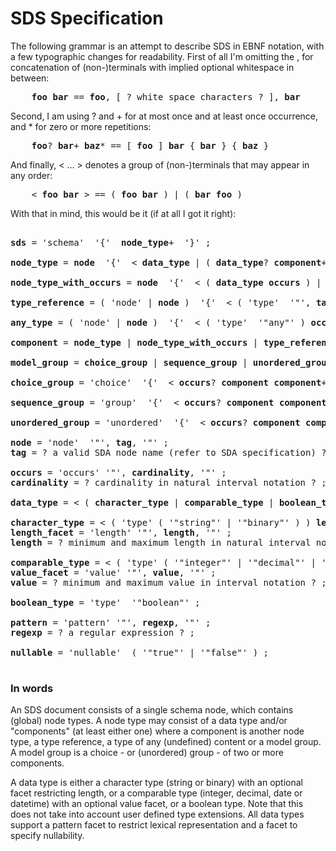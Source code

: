 # SDS Specification

The following grammar is an attempt to describe SDS in EBNF notation, with a few typographic changes for readability. First of all I'm omitting the , for concatenation of (non-)terminals with implied optional whitespace in between:

<pre>
    <b>foo</b> <b>bar</b> == <b>foo</b>, [ ? white space characters ? ], <b>bar</b>
</pre>

Second, I am using ? and + for at most once and at least once occurrence, and * for zero or more repetitions:

<pre>
    <b>foo</b>? <b>bar</b>+ <b>baz</b>* == [ <b>foo</b> ] <b>bar</b> { <b>bar</b> } { <b>baz</b> }
</pre>

And finally, < ... > denotes a group of (non-)terminals that may appear in any order: 

<pre>
    < <b>foo</b> <b>bar</b> > == ( <b>foo</b> <b>bar</b> ) | ( <b>bar</b> <b>foo</b> )
</pre>

With that in mind, this would be it (if at all I got it right):

<pre>

<b>sds</b> = 'schema'  '{'  <b>node_type</b>+  '}' ;

<b>node_type</b> = <b>node</b>  '{'  < <b>data_type</b> | ( <b>data_type</b>? <b>component</b>+ ) >  '}' ;

<b>node_type_with_occurs</b> = <b>node</b>  '{'  < ( <b>data_type</b> <b>occurs</b> ) | ( ( <b>data_type</b> <b>occurs</b> )? <b>component</b>+ ) >  '}' ;

<b>type_reference</b> = ( 'node' | <b>node</b> )  '{'  < ( 'type'  '"', <b>tag</b>, '"' ) <b>occurs</b>? >  '}' ;

<b>any_type</b> = ( 'node' | <b>node</b> )  '{'  < ( 'type'  '"any"' ) <b>occurs</b>? >  '}' ;

<b>component</b> = <b>node_type</b> | <b>node_type_with_occurs</b> | <b>type_reference</b>  | <b>any_type</b> | <b>model_group</b> ;

<b>model_group</b> = <b>choice_group</b> | <b>sequence_group</b> | <b>unordered_group</b> ;

<b>choice_group</b> = 'choice'  '{'  < <b>occurs</b>? <b>component</b> <b>component</b>+ >  '}' ;

<b>sequence_group</b> = 'group'  '{'  < <b>occurs</b>? <b>component</b> <b>component</b>+ >  '}' ;

<b>unordered_group</b> = 'unordered'  '{'  < <b>occurs</b>? <b>component</b> <b>component</b>+ >  '}' ;

<b>node</b> = 'node'  '"', <b>tag</b>, '"' ;
<b>tag</b> = ? a valid SDA node name (refer to SDA specification) ? ;

<b>occurs</b> = 'occurs' '"', <b>cardinality</b>, '"' ;
<b>cardinality</b> = ? cardinality in natural interval notation ? ;

<b>data_type</b> = < ( <b>character_type</b> | <b>comparable_type</b> | <b>boolean_type</b> ) <b>pattern</b>? <b>nullable</b>? > ;

<b>character_type</b> = < ( 'type' ( '"string"' | '"binary"' ) ) <b>length_facet</b>? > ;
<b>length_facet</b> = 'length' '"', <b>length</b>, '"' ;
<b>length</b> = ? minimum and maximum length in natural interval notation ? ;

<b>comparable_type</b> = < ( 'type' ( '"integer"' | '"decimal"' | '"date"' | '"datetime"' ) ) <b>value_facet</b>? > ;
<b>value_facet</b> = 'value' '"', <b>value</b>, '"' ;
<b>value</b> = ? minimum and maximum value in interval notation ? ;

<b>boolean_type</b> = 'type'  '"boolean"' ;

<b>pattern</b> = 'pattern' '"', <b>regexp</b>, '"' ;
<b>regexp</b> = ? a regular expression ? ;

<b>nullable</b> = 'nullable'  ( '"true"' | '"false"' ) ;

</pre>


### In words

An SDS document consists of a single schema node, which contains (global) node types. A node type may consist of a data type and/or "components" (at least either one) where a component is another node type, a type reference, a type of any (undefined) content or a model group. A model group is a choice - or (unordered) group - of two or more components. 

A data type is either a character type (string or binary) with an optional facet restricting length, or a comparable type (integer, decimal, date or datetime) with an optional value facet, or a boolean type. Note that this does not take into account user defined type extensions. All data types support a pattern facet to restrict lexical representation and a facet to specify nullability.
